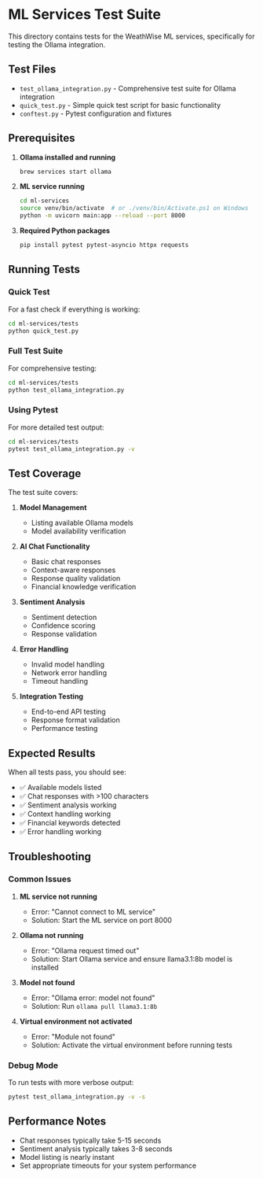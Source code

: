 # ML Services Test Suite

This directory contains tests for the WeathWise ML services, specifically for testing the Ollama integration.

## Test Files

- `test_ollama_integration.py` - Comprehensive test suite for Ollama integration
- `quick_test.py` - Simple quick test script for basic functionality
- `conftest.py` - Pytest configuration and fixtures

## Prerequisites

1. **Ollama installed and running**
   ```bash
   brew services start ollama
   ```

2. **ML service running**
   ```bash
   cd ml-services
   source venv/bin/activate  # or ./venv/bin/Activate.ps1 on Windows
   python -m uvicorn main:app --reload --port 8000
   ```

3. **Required Python packages**
   ```bash
   pip install pytest pytest-asyncio httpx requests
   ```

## Running Tests

### Quick Test
For a fast check if everything is working:
```bash
cd ml-services/tests
python quick_test.py
```

### Full Test Suite
For comprehensive testing:
```bash
cd ml-services/tests
python test_ollama_integration.py
```

### Using Pytest
For more detailed test output:
```bash
cd ml-services/tests
pytest test_ollama_integration.py -v
```

## Test Coverage

The test suite covers:

1. **Model Management**
   - Listing available Ollama models
   - Model availability verification

2. **AI Chat Functionality**
   - Basic chat responses
   - Context-aware responses
   - Response quality validation
   - Financial knowledge verification

3. **Sentiment Analysis**
   - Sentiment detection
   - Confidence scoring
   - Response validation

4. **Error Handling**
   - Invalid model handling
   - Network error handling
   - Timeout handling

5. **Integration Testing**
   - End-to-end API testing
   - Response format validation
   - Performance testing

## Expected Results

When all tests pass, you should see:
- ✅ Available models listed
- ✅ Chat responses with >100 characters
- ✅ Sentiment analysis working
- ✅ Context handling working
- ✅ Financial keywords detected
- ✅ Error handling working

## Troubleshooting

### Common Issues

1. **ML service not running**
   - Error: "Cannot connect to ML service"
   - Solution: Start the ML service on port 8000

2. **Ollama not running**
   - Error: "Ollama request timed out"
   - Solution: Start Ollama service and ensure llama3.1:8b model is installed

3. **Model not found**
   - Error: "Ollama error: model not found"
   - Solution: Run `ollama pull llama3.1:8b`

4. **Virtual environment not activated**
   - Error: "Module not found"
   - Solution: Activate the virtual environment before running tests

### Debug Mode

To run tests with more verbose output:
```bash
pytest test_ollama_integration.py -v -s
```

## Performance Notes

- Chat responses typically take 5-15 seconds
- Sentiment analysis typically takes 3-8 seconds
- Model listing is nearly instant
- Set appropriate timeouts for your system performance

